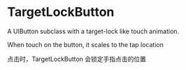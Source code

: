 # TargetLockButton
A UIButton subclass with a target-lock like touch animation.

When touch on the button, it scales to the tap location


点击时，TargetLockButton 会锁定手指点击的位置


